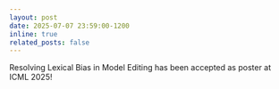 ```yaml
---
layout: post
date: 2025-07-07 23:59:00-1200
inline: true
related_posts: false
---
```


Resolving Lexical Bias in Model Editing has been accepted as poster at ICML 2025!
